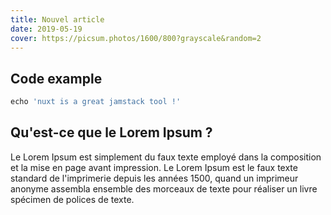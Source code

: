 ```yaml
---
title: Nouvel article
date: 2019-05-19
cover: https://picsum.photos/1600/800?grayscale&random=2
---
```


## Code example

```js
echo 'nuxt is a great jamstack tool !'
```

## Qu'est-ce que le Lorem Ipsum ?

Le Lorem Ipsum est simplement du faux texte employé dans la composition et la mise en page avant impression. Le Lorem Ipsum est le faux texte standard de l'imprimerie depuis les années 1500, quand un imprimeur anonyme assembla ensemble des morceaux de texte pour réaliser un livre spécimen de polices de texte.

